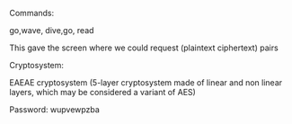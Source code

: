 Commands: 

go,wave, dive,go, read

This gave the screen where we could request (plaintext ciphertext) pairs

Cryptosystem:

EAEAE cryptosystem (5-layer cryptosystem made of linear and non linear layers, which may be considered a variant of AES)

Password: wupvewpzba